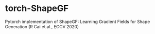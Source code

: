# torch-ShapeGF
Pytorch implementation of ShapeGF: Learning Gradient Fields for Shape Generation (R Cai et al., ECCV 2020)
